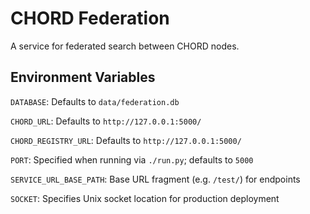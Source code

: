 # CHORD Federation

A service for federated search between CHORD nodes.

## Environment Variables

`DATABASE`: Defaults to `data/federation.db`

`CHORD_URL`: Defaults to `http://127.0.0.1:5000/`

`CHORD_REGISTRY_URL`: Defaults to `http://127.0.0.1:5000/`

`PORT`: Specified when running via `./run.py`; defaults to `5000`

`SERVICE_URL_BASE_PATH`: Base URL fragment (e.g. `/test/`) for endpoints

`SOCKET`: Specifies Unix socket location for production deployment
